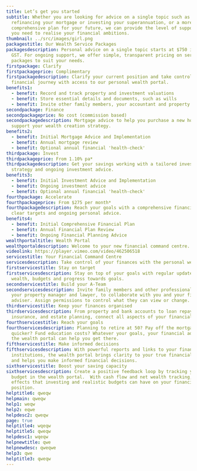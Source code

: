 ```yaml
---
title: Let’s get you started
subtitle: Whether you are looking for advice on a single topic such as
  refinancing your mortgage or investing your superannuation, or a more
  comprehensive plan for your future, we can provide the level of support that
  you need to realise your financial ambitions.
thumbnail: ../src/images/girl.png
packagestitle: Our Wealth Service Packages
packagesdescription: Personal advice on a single topic starts at $750 including
  GST. For ongoing support, we offer simple, transparent pricing on service
  packages to suit your needs.
firstpackage: Clarify
firstpackageprice: Complimentary
firstpackagedescription: Clarify your current position and take control of your
  financial journey with access to our personal wealth portal.
benefits1:
  - benefit: Record and track property and investment valuations
  - benefit: Store essential details and documents, such as wills
  - benefit: Invite other family members, your accountant and property manager
secondpackage: Finance
secondpackageprice: No cost (commission based)
secondpackagedescription: Mortgage advice to help you purchase a new home or
  support your wealth creation strategy.
benefits2:
  - benefit: Initial Mortgage Advice and Implementation
  - benefit: Annual mortgage review
  - benefit: Optional annual financial 'health-check'
thirdpackage: Invest
thirdpackageprice: From 1.10% pa*
thirdpackagedescription: Get your savings working with a tailored investment
  strategy and ongoing investment advice.
benefits3:
  - benefit: Initial Investment Advice and Implementation
  - benefit: Ongoing investment advice
  - benefit: Optional annual financial 'health-check'
fourthpackage: Accelerate
fourthpackageprice: From $275 per month*
fourthpackagedescription: Reach your goals with a comprehensive financial plan,
  clear targets and ongoing personal advice.
benefits4:
  - benefit: Initial Comprehensive Financial Plan
  - benefit: Annual Financial Plan Review
  - benefit: Ongoing Financial Planning Advice
wealthportaltitle: Wealth Portal
wealthportaldescription: Welcome to your new financial command centre.
videolink: https://player.vimeo.com/video/462506518
servicestitle: Your Financial Command Centre
servicesdescription: Take control of your finances with the personal wealth portal.
firstservicestitle: Stay on target
firstservicesdescription: Stay on top of your goals with regular updates on net
  wealth, budgets and progress towards goals.
secondservicestitle: Build your A-Team
secondservicesdescription: Invite family members and other professionals, like
  your property manager and lawyer, to collaborate with you and your financial
  adviser. Assign permissions to control what they can view or change.
thirdservicestitle: Keep your finances organised
thirdservicesdescription: From property and bank accounts to loan repayments,
  insurance, and estate planning, connect all aspects of your financial world.
fourthservicestitle: Reach your goals
fourthservicesdescription: Planning to retire at 50? Pay off the mortgage
  quicker? Fund education costs? Whatever your goals, your financial adviser and
  the wealth portal can help you get there.
fifthservicestitle: Make informed decisions
fifthservicesdescription: With powerful reports and links to your financial
  institutions, the wealth portal brings clarity to your true financial position
  and helps you make informed financial decisions.
sixthservicestitle: Boost your saving capacity
sixthservicesdescription: Create a positive feedback loop by tracking your
  budget in the wealth portal.  With cash flow and net wealth tracking, see the
  effects that investing and realistic budgets can have on your financial
  position.
helptitle6: qweqw
helpmain: qweqw
help1: weqw
help2: eqwe
helpdesc2: qweqw
page: true
helptitle4: wqeqw
helptitle5: qweqw
helpdesc1: wqeqw
helpnewtitle: qwe
helpnewdesc: qweqwe
help3: qwe
helptitle3: qweqw
---
```

